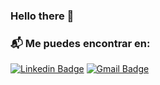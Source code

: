 ### Hello there 👋

### 📬 Me puedes encontrar en:
[![Linkedin Badge](https://img.shields.io/badge/-LinkedIn-blue?style=flat-square&logo=Linkedin&logoColor=white&link=https://www.linkedin.com/in/danielmirandacanelo/)](https://www.linkedin.com/in/danielmirandacanelo)
[![Gmail Badge](https://img.shields.io/badge/-Gmail-d14836?style=flat-square&logo=Gmail&logoColor=white&link=mailto:defcon.sentinal95@gmail.com)](mailto:mirandacanelo.daniel@gmail.com)

